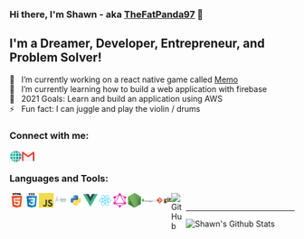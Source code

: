 ### Hi there, I'm Shawn - aka [TheFatPanda97][website] 👋

## I'm a Dreamer, Developer, Entrepreneur, and Problem Solver!
🔭 &nbsp; I’m currently working on a react native game called [Memo][Memo] <br>
🌱 &nbsp; I’m currently learning how to build a web application with firebase <br>
🥅 &nbsp; 2021 Goals: Learn and build an application using AWS <br>
⚡ &nbsp; Fun fact: I can juggle and play the violin / drums <br>


### Connect with me:

[<img align="left" alt="shawnhu.com" width="22px" src="./website.png" />][website]
[<img align="left" alt="LinkedIn" width="22px" src="./gmail.png" />][linkedin]

<br />

### Languages and Tools:

<img align="left" alt="HTML5" width="26px" src="https://raw.githubusercontent.com/github/explore/80688e429a7d4ef2fca1e82350fe8e3517d3494d/topics/html/html.png" />
<img align="left" alt="CSS3" width="26px" src="https://raw.githubusercontent.com/github/explore/80688e429a7d4ef2fca1e82350fe8e3517d3494d/topics/css/css.png" />
<img align="left" alt="JavaScript" width="26px" src="https://raw.githubusercontent.com/github/explore/80688e429a7d4ef2fca1e82350fe8e3517d3494d/topics/javascript/javascript.png" />
<img align="left" alt="Python" width="26px" src="https://raw.githubusercontent.com/github/explore/80688e429a7d4ef2fca1e82350fe8e3517d3494d/topics/java/java.png" />
<img align="left" alt="Java" width="26px" src="https://raw.githubusercontent.com/github/explore/80688e429a7d4ef2fca1e82350fe8e3517d3494d/topics/python/python.png" />
<img align="left" alt="Vue" width="26px" src="https://raw.githubusercontent.com/github/explore/80688e429a7d4ef2fca1e82350fe8e3517d3494d/topics/vue/vue.png" />
<img align="left" alt="React" width="26px" src="https://raw.githubusercontent.com/github/explore/80688e429a7d4ef2fca1e82350fe8e3517d3494d/topics/react/react.png" />
<img align="left" alt="GraphQL" width="26px" src="https://raw.githubusercontent.com/github/explore/80688e429a7d4ef2fca1e82350fe8e3517d3494d/topics/graphql/graphql.png" />
<img align="left" alt="Node.js" width="26px" src="https://raw.githubusercontent.com/github/explore/80688e429a7d4ef2fca1e82350fe8e3517d3494d/topics/nodejs/nodejs.png" />
<img align="left" alt="MongoDB" width="26px" src="https://raw.githubusercontent.com/github/explore/80688e429a7d4ef2fca1e82350fe8e3517d3494d/topics/mongodb/mongodb.png" />
<img align="left" alt="Git" width="26px" src="https://raw.githubusercontent.com/github/explore/80688e429a7d4ef2fca1e82350fe8e3517d3494d/topics/git/git.png" />
<img align="left" alt="GitHub" width="26px" src="https://www.gend.co/hs-fs/hubfs/gcp-logo-cloud.png?width=730&name=gcp-logo-cloud.png" />

<br />
<hr />


<img align="left" alt="Shawn's Github Stats" src="https://github-readme-stats.vercel.app/api?username=TheFatPanda97&show_icons=true&hide_border=true&&bg_color=30,e96443,904e95&title_color=fff&text_color=fff&icon_color=F7D747&custom_title=My General Stats" />





[website]: https://shawnhu.com
[Memo]: https://github.com/TheFatPanda97/MemoryGame
[linkedin]: https://www.linkedin.com/in/shawn-
